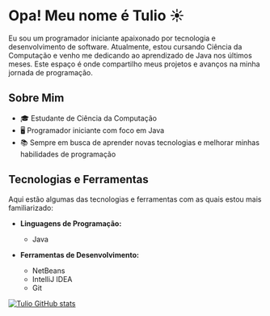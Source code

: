 # Opa! Meu nome é Tulio ☀️

Eu sou um programador iniciante apaixonado por tecnologia e desenvolvimento de software. Atualmente, estou cursando Ciência da Computação e venho me dedicando ao aprendizado de Java nos últimos meses. Este espaço é onde compartilho meus projetos e avanços na minha jornada de programação.

## Sobre Mim

- 🎓 Estudante de Ciência da Computação
- 🖥️ Programador iniciante com foco em Java
- 📚 Sempre em busca de aprender novas tecnologias e melhorar minhas habilidades de programação

## Tecnologias e Ferramentas

Aqui estão algumas das tecnologias e ferramentas com as quais estou mais familiarizado:

- **Linguagens de Programação:**
  - Java

- **Ferramentas de Desenvolvimento:**
  - NetBeans
  - IntelliJ IDEA
  - Git

[![Tulio GitHub stats](https://github-readme-stats.vercel.app/api?username=tulioanesio)](https://github.com/tulioanesio/github-readme-stats)

